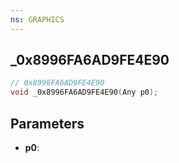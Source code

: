 ```yaml
---
ns: GRAPHICS
---
```

## _0x8996FA6AD9FE4E90

```c
// 0x8996FA6AD9FE4E90
void _0x8996FA6AD9FE4E90(Any p0);
```

## Parameters
* **p0**:
